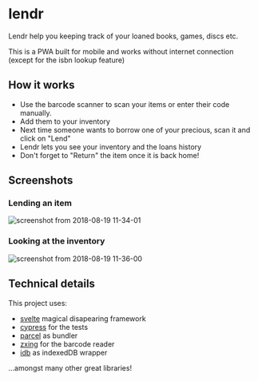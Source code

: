 # lendr

Lendr help you keeping track of your loaned books, games, discs etc.

This is a PWA built for mobile and works without internet connection (except for the isbn lookup feature)

## How it works

- Use the barcode scanner to scan your items or enter their code manually.
- Add them to your inventory
- Next time someone wants to borrow one of your precious, scan it and click on "Lend"
- Lendr lets you see your inventory and the loans history
- Don't forget to "Return" the item once it is back home!

## Screenshots

### Lending an item

![screenshot from 2018-08-19 11-34-01](https://user-images.githubusercontent.com/10697451/44310675-3c854400-a3a8-11e8-8e05-249b7c4b1f2f.png)

### Looking at the inventory

![screenshot from 2018-08-19 11-36-00](https://user-images.githubusercontent.com/10697451/44310676-3c854400-a3a8-11e8-8945-396eab1aa7d8.png)

## Technical details

This project uses:

- [svelte](https://svelte.technology) magical disapearing framework
- [cypress](https://cypress.io) for the tests
- [parcel](https://parceljs.org/) as bundler
- [zxing](https://zxing-js.github.io/library/) for the barcode reader
- [idb](https://github.com/jakearchibald/idb) as indexedDB wrapper

...amongst many other great libraries!
